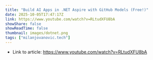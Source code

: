 ```yaml
---
title: "Build AI Apps in .NET Aspire with GitHub Models (Free!)"
date: 2025-10-05T17:47:17Z
link: https://www.youtube.com/watch?v=RLtudXFU8bA
showShare: false
showReadTime: false
thumbnail: images/dotnet.png
tags: ["milanjovanovic.tech"]
---
```



- Link to article: https://www.youtube.com/watch?v=RLtudXFU8bA